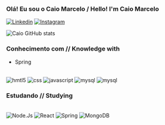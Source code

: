 ### Olá! Eu sou o Caio Marcelo / Hello! I'm Caio Marcelo

[![Linkedin](https://img.shields.io/badge/LinkedIn-0077B5?style=for-the-badge&logo=linkedin&logoColor=white)](https://www.linkedin.com/in/caio-marcelo-lima-ildefonso-campos-08728a26a/)
[![Instagram](https://img.shields.io/badge/Instagram-E4405F?style=for-the-badge&logo=instagram&logoColor=white)](https://www.instagram.com/caiomarcelo79_/)

![Caio GitHub stats](https://github-readme-stats.vercel.app/api?username=caiomarcelo79&show_icons=true&theme=merko)

### Conhecimento com // Knowledge with

- Spring

<div style="display: inline_block"><br>
  
<img align="center" alt = "hmtl5" src="https://img.shields.io/badge/HTML5-E34F26?style=for-the-badge&logo=html5&logoColor=white">
<img align="center" alt = "css" src="https://img.shields.io/badge/CSS3-1572B6?style=for-the-badge&logo=css3&logoColor=white">
<img align="center" alt = "javascript" src="https://img.shields.io/badge/JavaScript-F7DF1E?style=for-the-badge&logo=javascript&logoColor=black">
<img align="center" alt = "mysql" src="https://img.shields.io/badge/Bootstrap-59287A?style=for-the-badge&logo=bootstrap&logoColor=white">
<img align="center" alt = "mysql" src="https://img.shields.io/badge/MySQL-4C7CBC?style=for-the-badge&logo=mysql&logoColor=white">

</div>

### Estudando // Studying

<div style="display: inline_block;"><br>


<img align="center" alt = "Node.Js" src="https://img.shields.io/badge/Node%20js-339933?style=for-the-badge&logo=nodedotjs&logoColor=white">
<img align="center" alt = "React" src="https://img.shields.io/badge/React%20js-00B6FF?style=for-the-badge&logo=react&logoColor=black">
<img align="center" alt = "Spring" src="https://img.shields.io/badge/Spring-2BB128?style=for-the-badge&logo=spring&logoColor=white">
<img align="center" alt = "MongoDB" src="https://img.shields.io/badge/MongoDB-4EA94B?style=for-the-badge&logo=mongodb&logoColor=white">


</div>
